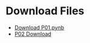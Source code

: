 # Download Files

- [Download P01.pynb](https://raw.githubusercontent.com/burner-one/AI/main/P01.pynb)
- [P02 Download](https://raw.githubusercontent.com/burner-one/AI/main/P02.pynb)
